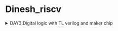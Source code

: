 # Dinesh_riscv

<details>
  <summary>
    DAY3:Digital logic with TL verilog and maker chip 
  </summary>

## RISCV
RISC-V is an open-source instruction set architecture used to develop custom processors for Variety of applications.

## TL Verilog
Transaction level verilog or TL Verilog is an emerging System Verilog that supports a new design methodology, called transaction level design.




### Combinational circuits 
Circuits dont have any memory , the output of the circuit at any instant of time , depends only on the levels present at input terminals .

### LAB EXERSCISES :

A simple combinational calculator :
![image](https://github.com/DineshVenkatG/Dinesh_riscv/assets/99543009/73b4f941-4102-4443-8103-b7c3a7b74817)

### Sequential logic:
A sequential logic introduces a clock .It has memory 

### LAB EXERSCISES :
A simple example of counter :

![image](https://github.com/DineshVenkatG/Dinesh_riscv/assets/99543009/5420e56b-b54d-4d81-852a-d0384b8a188e)

Sequential calculator :
![image](https://github.com/DineshVenkatG/Dinesh_riscv/assets/99543009/76a82e32-0e73-4033-bd36-f47fb7775e32)

2 cycle Sequential calculator with validity and memory :
![image](https://github.com/DineshVenkatG/Dinesh_riscv/assets/99543009/ed5a1fc7-590e-4110-ba48-739937b54db3)

